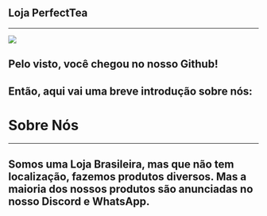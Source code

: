 ## Loja PerfectTea
---
<img src="58 Sem Título_20251005180126.png">

## Pelo visto, você chegou no nosso Github!
Então, aqui vai uma breve introdução sobre nós:
---
# Sobre Nós
---
Somos uma Loja Brasileira, mas que não tem localização, fazemos produtos diversos. Mas a maioria dos nossos produtos são anunciadas no nosso **Discord** e **WhatsApp.**
---

